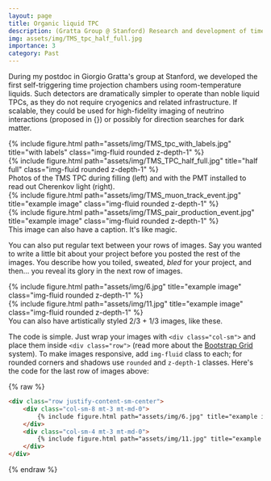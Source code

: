 ```yaml
---
layout: page
title: Organic liquid TPC
description: (Gratta Group @ Stanford) Research and development of time projection chambers (TPCs) using room-temperature organic liquids as a detection medium.
img: assets/img/TMS_tpc_half_full.jpg
importance: 3
category: Past
---
```


During my postdoc in Giorgio Gratta's group at Stanford, we developed the first self-triggering time projection chambers using room-temperature liquids. Such detectors are dramatically simpler to operate than noble liquid TPCs, as they do not require cryogenics and related infrastructure. If scalable, they could be used for high-fidelity imaging of neutrino interactions (proposed in {}) or possibly for direction searches for dark matter. 





<div class="row">
    <div class="col-sm mt-3 mt-md-0">
        {% include figure.html path="assets/img/TMS_tpc_with_labels.jpg" title="with labels" class="img-fluid rounded z-depth-1" %}
    </div>
    <div class="col-sm mt-3 mt-md-0">
        {% include figure.html path="assets/img/TMS_TPC_half_full.jpg" title="half full" class="img-fluid rounded z-depth-1" %}
    </div>

</div>
<div class="caption">
    Photos of the TMS TPC during filling (left) and with the PMT installed to read out Cherenkov light (right). 
</div>
<div class="row">
    <div class="col-sm mt-3 mt-md-0">
        {% include figure.html path="assets/img/TMS_muon_track_event.jpg" title="example image" class="img-fluid rounded z-depth-1" %}
    </div>
    <div class="col-sm mt-3 mt-md-0">
        {% include figure.html path="assets/img/TMS_pair_production_event.jpg" title="example image" class="img-fluid rounded z-depth-1" %}
    </div>
</div>
<div class="caption">
    This image can also have a caption. It's like magic.
</div>

You can also put regular text between your rows of images.
Say you wanted to write a little bit about your project before you posted the rest of the images.
You describe how you toiled, sweated, *bled* for your project, and then... you reveal its glory in the next row of images.


<div class="row justify-content-sm-center">
    <div class="col-sm-8 mt-3 mt-md-0">
        {% include figure.html path="assets/img/6.jpg" title="example image" class="img-fluid rounded z-depth-1" %}
    </div>
    <div class="col-sm-4 mt-3 mt-md-0">
        {% include figure.html path="assets/img/11.jpg" title="example image" class="img-fluid rounded z-depth-1" %}
    </div>
</div>
<div class="caption">
    You can also have artistically styled 2/3 + 1/3 images, like these.
</div>


The code is simple.
Just wrap your images with `<div class="col-sm">` and place them inside `<div class="row">` (read more about the <a href="https://getbootstrap.com/docs/4.4/layout/grid/">Bootstrap Grid</a> system).
To make images responsive, add `img-fluid` class to each; for rounded corners and shadows use `rounded` and `z-depth-1` classes.
Here's the code for the last row of images above:

{% raw %}
```html
<div class="row justify-content-sm-center">
    <div class="col-sm-8 mt-3 mt-md-0">
        {% include figure.html path="assets/img/6.jpg" title="example image" class="img-fluid rounded z-depth-1" %}
    </div>
    <div class="col-sm-4 mt-3 mt-md-0">
        {% include figure.html path="assets/img/11.jpg" title="example image" class="img-fluid rounded z-depth-1" %}
    </div>
</div>
```
{% endraw %}

